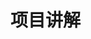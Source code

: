 <!--
 * @Author: your name
 * @Date: 2021-02-09 18:50:38
 * @LastEditTime: 2021-03-07 20:24:46
 * @LastEditors: Please set LastEditors
 * @Description: In User Settings Edit
 * @FilePath: /vuepress-starter/docs/Frames/README.md
-->
# 项目讲解
